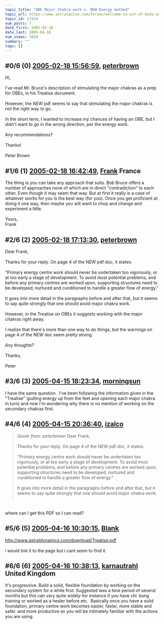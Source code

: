 ```yaml
---
topic_title: "OBE Major Chakra work v. NEW Energy method"
topic_url: https://www.astralpulse.com/forums/welcome-to-out-of-body-experiences!/obe-major-chakra-work-v-new-energy-method
topic_id: 17414
num_posts: 7
date_first: 2005-02-18
date_last: 2005-04-16
num_views: 3018
summary: ""
tags: []
---
```


## \#0/6 (0) [2005-02-18 15:56:59](https://www.astralpulse.com/forums/index.php?msg=150490), [peterbrown](https://www.astralpulse.com/forums/profile/?u=8428)  ##
<section>
Hi,
<br>
<br>
I've read Mr. Bruce's description of stimulating the major chakras as a prep for OBEs, in his Treatise document.
<br>
<br>
However, the NEW pdf seems to say that stimulating the major chakras is not the right way to go.
<br>
<br>
In the short term, I wanted to increase my chances of having an OBE, but I didn't want to go in the wrong direction, per the energy work.
<br>
<br>
Any recommendations?
<br>
<br>
Thanks!
<br>
<br>
Peter Brown
</section>

## \#1/6 (1) [2005-02-18 16:42:49](https://www.astralpulse.com/forums/index.php?msg=150502), [Frank](https://www.astralpulse.com/forums/profile/?u=359) France ##
<section>
The thing is you can take any approach that suits. Bob Bruce offers a number of approaches none of which are in direct "contradiction" to each other. Even though it may seem that way. But at first it really is a case of whatever works for you is the best way (for you). Once you get proficient at doing it one way, then maybe you will want to chop and change and experiment a little.
<br>
<br>
Yours,
<br>
Frank
</section>

## \#2/6 (2) [2005-02-18 17:13:30](https://www.astralpulse.com/forums/index.php?msg=150510), [peterbrown](https://www.astralpulse.com/forums/profile/?u=8428)  ##
<section>
Dear Frank,
<br>
<br>
Thanks for your reply. On page 4 of the NEW pdf doc, it states:
<br>
<br>
"Primary energy centre work should never be undertaken too vigorously, or at too early a stage of development. To avoid most potential problems, and before any primary centres are worked upon, supporting structures need to be developed, nurtured and conditioned to handle a greater flow of energy."
<br>
<br>
It goes into more detail in the paragraphs before and after that, but it seems to say quite strongly that one should avoid major chakra work.
<br>
<br>
However, in the Treatise on OBEs it suggests working with the major chakras right away.
<br>
<br>
I realize that there's more than one way to do things, but the warnings on page 4 of the NEW doc seem pretty strong.
<br>
<br>
Any thoughts?
<br>
<br>
Thanks,
<br>
<br>
Peter
</section>

## \#3/6 (3) [2005-04-15 18:23:34](https://www.astralpulse.com/forums/index.php?msg=160479), [morningsun](https://www.astralpulse.com/forums/profile/?u=8476)  ##
<section>
I have the same question.  I've been following the information given in the "Treatise" (pulling energy up from the feet and opening each major chakra in turn) and now I'm wondering why there is no mention of working on the secondary chakras first.
</section>

## \#4/6 (4) [2005-04-15 20:36:40](https://www.astralpulse.com/forums/index.php?msg=160492), [izalco](https://www.astralpulse.com/forums/profile/?u=8826)  ##
<section>
<blockquote class="bbc_standard_quote">
 <cite>
  Quote from: peterbrown
 </cite>
 Dear Frank,
 <br>
 <br>
 Thanks for your reply. On page 4 of the NEW pdf doc, it states:
 <br>
 <br>
 "Primary energy centre work should never be undertaken too vigorously, or at too early a stage of development. To avoid most potential problems, and before any primary centres are worked upon, supporting structures need to be developed, nurtured and conditioned to handle a greater flow of energy."
 <br>
 <br>
 It goes into more detail in the paragraphs before and after that, but it seems to say quite strongly that one should avoid major chakra work.
 <br>
 <br>
</blockquote>
<br>
where can I get this PDF so I can read?
</section>

## \#5/6 (5) [2005-04-16 10:30:15](https://www.astralpulse.com/forums/index.php?msg=160563), [Blank](https://www.astralpulse.com/forums/profile/?u=8821)  ##
<section>
<a class="bbc_link" href="http://www.astraldynamics.com/download/Treatise.pdf" rel="noopener" target="_blank">
 http://www.astraldynamics.com/download/Treatise.pdf
</a>
<br>
<br>
i would link it to the page but i cant seem to find it
</section>

## \#6/6 (6) [2005-04-16 10:38:13](https://www.astralpulse.com/forums/index.php?msg=160566), [karnautrahl](https://www.astralpulse.com/forums/profile/?u=5663) United Kingdom ##
<section>
It's progressive. Build a solid, flexible foundation by working on the secondary system for a while first. Suggested was a time period of several months but this can vary quite widely-for instance if you have chi  kung training or worked as a healer before etc.  Basically once you have a solid foundation, primary centre work becomes easier, faster, more stable and safer. and more productive as you will be intimately familiar with the actions you are using.
</section>